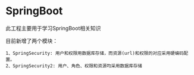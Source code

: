 # SpringBoot
此工程主要用于学习SpringBoot相关知识

目前新增了两个模块：

    1、SpringSecurity: 用户和权限用数据库存储，而资源(url)和权限的对应采用硬编码配置。
    2、SpringSecurity2: 用户、角色、权限和资源均采用数据库存储
